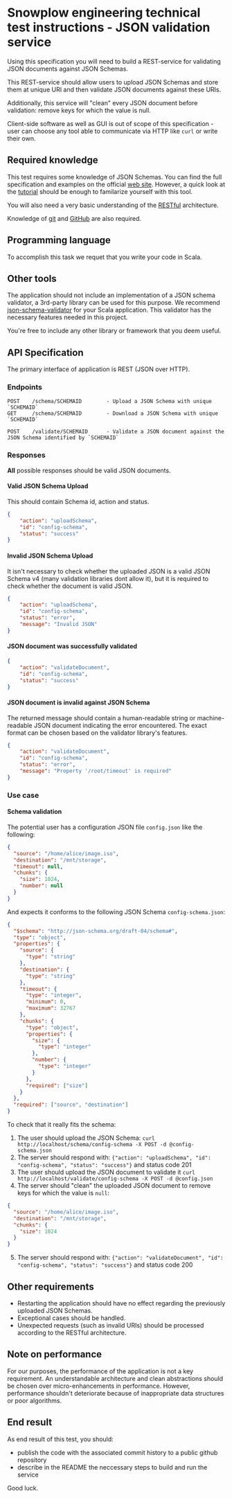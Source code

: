 # Snowplow engineering technical test instructions - JSON validation service

Using this specification you will need to build a REST-service for validating JSON documents against JSON Schemas.

This REST-service should allow users to upload JSON Schemas and store them at unique URI and then validate JSON documents against these URIs.

Additionally, this service will "clean" every JSON document before validation: remove keys for which the value is null.

Client-side software as well as GUI is out of scope of this specification - user can choose any tool able to communicate via HTTP like `curl` or write their own.

## Required knowledge

This test requires some knowledge of JSON Schemas. 
You can find the full specification and examples on the official [web site](http://json-schema.org/). 
However, a quick look at the [tutorial](https://spacetelescope.github.io/understanding-json-schema/) should be enough to familarize yourself with this tool.

You will also need a very basic understanding of the [RESTful](http://stackoverflow.com/a/671132/998523) architecture.

Knowledge of [git](https://git-scm.com/) and [GitHub](https://github.com/) are also required.

## Programming language

To accomplish this task we requet that you write your code in Scala.

## Other tools

The application should not include an implementation of a JSON schema validator, a 3rd-party library can be used for this purpose.
We recommend [json-schema-validator](https://github.com/daveclayton/json-schema-validator) for your Scala application.
This validator has the necessary features needed in this project.

You're free to include any other library or framework that you deem useful.

## API Specification

The primary interface of application is REST (JSON over HTTP).

### Endpoints

```
POST    /schema/SCHEMAID        - Upload a JSON Schema with unique `SCHEMAID`
GET     /schema/SCHEMAID        - Download a JSON Schema with unique `SCHEMAID`

POST    /validate/SCHEMAID      - Validate a JSON document against the JSON Schema identified by `SCHEMAID`
```

### Responses

**All** possible responses should be valid JSON documents.

#### Valid JSON Schema Upload

This should contain Schema id, action and status.

```json
{
    "action": "uploadSchema",
    "id": "config-schema",
    "status": "success"
}
```

#### Invalid JSON Schema Upload

It isn't necessary to check whether the uploaded JSON is a valid JSON Schema v4 (many validation libraries dont allow it), 
but it is required to check whether the document is valid JSON.

```json
{
    "action": "uploadSchema",
    "id": "config-schema",
    "status": "error",
    "message": "Invalid JSON"
}
```

#### JSON document was successfully validated

```json
{
    "action": "validateDocument",
    "id": "config-schema",
    "status": "success"
}
```

#### JSON document is invalid against JSON Schema

The returned message should contain a human-readable string or machine-readable JSON document indicating the error encountered.
The exact format can be chosen based on the validator library's features.

```json
{
    "action": "validateDocument",
    "id": "config-schema",
    "status": "error",
    "message": "Property '/root/timeout' is required"
}
```

### Use case

#### Schema validation

The potential user has a configuration JSON file `config.json` like the following:

```json
{
  "source": "/home/alice/image.iso",
  "destination": "/mnt/storage",
  "timeout": null,
  "chunks": {
    "size": 1024,
    "number": null
  }
}
```

And expects it conforms to the following JSON Schema `config-schema.json`:

```json
{
  "$schema": "http://json-schema.org/draft-04/schema#",
  "type": "object",
  "properties": {
    "source": {
      "type": "string"
    },
    "destination": {
      "type": "string"
    },
    "timeout": {
      "type": "integer",
      "minimum": 0,
      "maximum": 32767
    },
    "chunks": {
      "type": "object",
      "properties": {
        "size": {
          "type": "integer"
        },
        "number": {
          "type": "integer"
        }
      },
      "required": ["size"]
    }
  },
  "required": ["source", "destination"]
}
```

To check that it really fits the schema:

1. The user should upload the JSON Schema: `curl http://localhost/schema/config-schema -X POST -d @config-schema.json`
2. The server should respond with: `{"action": "uploadSchema", "id": "config-schema", "status": "success"}` and status code 201
3. The user should upload the JSON document to validate it `curl http://localhost/validate/config-schema -X POST -d @config.json`
4. The server should "clean" the uploaded JSON document to remove keys for which the value is `null`:
```json
{
  "source": "/home/alice/image.iso",
  "destination": "/mnt/storage",
  "chunks": {
    "size": 1024
  }
}
```
5. The server should respond with: `{"action": "validateDocument", "id": "config-schema", "status": "success"}` and status code 200

## Other requirements

* Restarting the application should have no effect regarding the previously uploaded JSON Schemas.
* Exceptional cases should be handled.
* Unexpected requests (such as invalid URIs) should be processed according to the RESTful architecture.

## Note on performance

For our purposes, the performance of the application is not a key requirement. An understandable architecture and clean abstractions should be chosen over micro-enhancements in performance.
However, performance shouldn't deteriorate because of inappropriate data structures or poor algorithms.

## End result

As end result of this test, you should:

* publish the code with the associated commit history to a public github repository
* describe in the README the neccessary steps to build and run the service

Good luck.